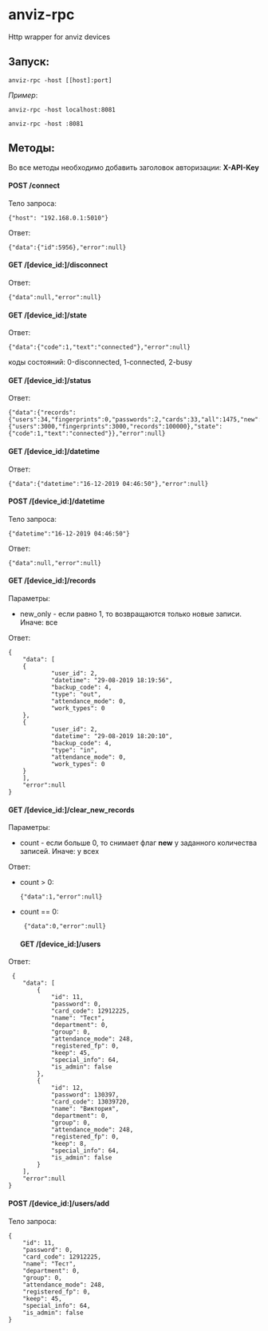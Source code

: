 # anviz-rpc
Http wrapper for anviz devices

## Запуск: 

    anviz-rpc -host [[host]:port]

*Пример*: 

    anviz-rpc -host localhost:8081

    anviz-rpc -host :8081

## Методы:
  Во все методы необходимо добавить заголовок авторизации: **X-API-Key** 
  
  #### POST /connect
Тело запроса: 
        
    {"host": "192.168.0.1:5010"}
    
Ответ:

    {"data":{"id":5956},"error":null} 
    
  #### GET /[device_id:]/disconnect
Ответ:
  
    {"data":null,"error":null}

  #### GET /[device_id:]/state
Ответ:
  
    {"data":{"code":1,"text":"connected"},"error":null}
коды состояний: 0-disconnected, 1-connected, 2-busy

  #### GET /[device_id:]/status
Ответ:

    {"data":{"records":{"users":34,"fingerprints":0,"passwords":2,"cards":33,"all":1475,"new":0},"capacity":{"users":3000,"fingerprints":3000,"records":100000},"state":{"code":1,"text":"connected"}},"error":null}
    
  #### GET /[device_id:]/datetime
Ответ:

    {"data":{"datetime":"16-12-2019 04:46:50"},"error":null}
   
  #### POST /[device_id:]/datetime
Тело запроса: 

    {"datetime":"16-12-2019 04:46:50"}
Ответ:
     
    {"data":null,"error":null}
  #### GET /[device_id:]/records
Параметры:
    
  - new_only - если равно 1, то возвращаются только новые записи. Иначе: все
 
Ответ:

    {
        "data": [
        {
                "user_id": 2,
                "datetime": "29-08-2019 18:19:56",
                "backup_code": 4,
                "type": "out",
                "attendance_mode": 0,
                "work_types": 0
        },
        {
                "user_id": 2,
                "datetime": "29-08-2019 18:20:10",
                "backup_code": 4,
                "type": "in",
                "attendance_mode": 0,
                "work_types": 0
        }
        ],
        "error":null
    }
  #### GET /[device_id:]/clear_new_records
Параметры:
  
  - count - если больше 0, то снимает флаг **new** у заданного количества записей. Иначе: у всех
  
Ответ:

- count > 0:
  
      {"data":1,"error":null}
    
- count == 0:
 
       {"data":0,"error":null}
  #### GET /[device_id:]/users
  
 Ответ:
 
     {
        "data": [
            {            
                "id": 11,
                "password": 0,
                "card_code": 12912225,
                "name": "Тест",
                "department": 0,
                "group": 0,
                "attendance_mode": 248,
                "registered_fp": 0,
                "keep": 45,
                "special_info": 64,
                "is_admin": false
            },
            {
                "id": 12,
                "password": 130397,
                "card_code": 13039720,
                "name": "Виктория",
                "department": 0,
                "group": 0,
                "attendance_mode": 248,
                "registered_fp": 0,
                "keep": 8,
                "special_info": 64,
                "is_admin": false
            }
        ],
        "error":null
    }
  #### POST /[device_id:]/users/add   
  
  Тело запроса:  
  
    {            
        "id": 11,
        "password": 0,
        "card_code": 12912225,
        "name": "Тест",
        "department": 0,
        "group": 0,
        "attendance_mode": 248,
        "registered_fp": 0,
        "keep": 45,
        "special_info": 64,
        "is_admin": false
    }
      

